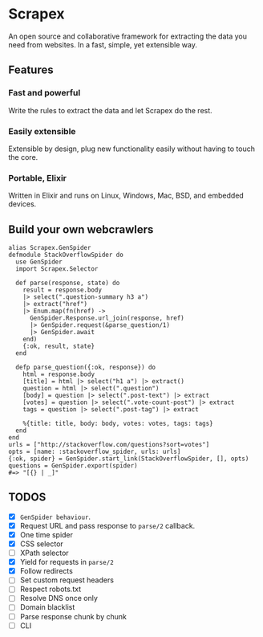 Scrapex
=======

An open source and collaborative framework for extracting the data you need from websites. In a fast, simple, yet extensible way.

## Features

### Fast and powerful
Write the rules to extract the data and let Scrapex do the rest.

### Easily extensible
Extensible by design, plug new functionality easily without having to touch the core.

### Portable, Elixir
Written in Elixir and runs on Linux, Windows, Mac, BSD, and embedded devices.

## Build your own webcrawlers

    alias Scrapex.GenSpider
    defmodule StackOverflowSpider do
      use GenSpider
      import Scrapex.Selector
      
      def parse(response, state) do
        result = response.body
        |> select(".question-summary h3 a")
        |> extract("href")
        |> Enum.map(fn(href) ->
          GenSpider.Response.url_join(response, href)
          |> GenSpider.request(&parse_question/1)
          |> GenSpider.await
        end)
        {:ok, result, state}
      end
      
      defp parse_question({:ok, response}) do
        html = response.body
        [title] = html |> select("h1 a") |> extract()
        question = html |> select(".question")
        [body] = question |> select(".post-text") |> extract
        [votes] = question |> select(".vote-count-post") |> extract
        tags = question |> select(".post-tag") |> extract
        
        %{title: title, body: body, votes: votes, tags: tags}
      end
    end
    urls = ["http://stackoverflow.com/questions?sort=votes"]
    opts = [name: :stackoverflow_spider, urls: urls]
    {:ok, spider} = GenSpider.start_link(StackOverflowSpider, [], opts)
    questions = GenSpider.export(spider)
    #=> "[{} | _]"

## TODOS

- [x] `GenSpider behaviour`.
- [x] Request URL and pass response to `parse/2` callback.
- [x] One time spider
- [x] CSS selector
- [ ] XPath selector
- [x] Yield for requests in `parse/2`
- [x] Follow redirects
- [ ] Set custom request headers
- [ ] Respect robots.txt
- [ ] Resolve DNS once only
- [ ] Domain blacklist
- [ ] Parse response chunk by chunk
- [ ] CLI
